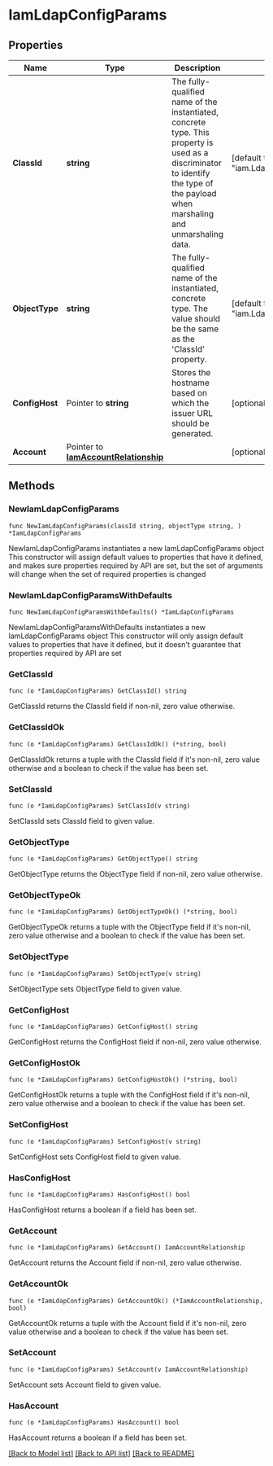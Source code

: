 # IamLdapConfigParams

## Properties

Name | Type | Description | Notes
------------ | ------------- | ------------- | -------------
**ClassId** | **string** | The fully-qualified name of the instantiated, concrete type. This property is used as a discriminator to identify the type of the payload when marshaling and unmarshaling data. | [default to "iam.LdapConfigParams"]
**ObjectType** | **string** | The fully-qualified name of the instantiated, concrete type. The value should be the same as the &#39;ClassId&#39; property. | [default to "iam.LdapConfigParams"]
**ConfigHost** | Pointer to **string** | Stores the hostname based on which the issuer URL should be generated. | [optional] 
**Account** | Pointer to [**IamAccountRelationship**](IamAccountRelationship.md) |  | [optional] 

## Methods

### NewIamLdapConfigParams

`func NewIamLdapConfigParams(classId string, objectType string, ) *IamLdapConfigParams`

NewIamLdapConfigParams instantiates a new IamLdapConfigParams object
This constructor will assign default values to properties that have it defined,
and makes sure properties required by API are set, but the set of arguments
will change when the set of required properties is changed

### NewIamLdapConfigParamsWithDefaults

`func NewIamLdapConfigParamsWithDefaults() *IamLdapConfigParams`

NewIamLdapConfigParamsWithDefaults instantiates a new IamLdapConfigParams object
This constructor will only assign default values to properties that have it defined,
but it doesn't guarantee that properties required by API are set

### GetClassId

`func (o *IamLdapConfigParams) GetClassId() string`

GetClassId returns the ClassId field if non-nil, zero value otherwise.

### GetClassIdOk

`func (o *IamLdapConfigParams) GetClassIdOk() (*string, bool)`

GetClassIdOk returns a tuple with the ClassId field if it's non-nil, zero value otherwise
and a boolean to check if the value has been set.

### SetClassId

`func (o *IamLdapConfigParams) SetClassId(v string)`

SetClassId sets ClassId field to given value.


### GetObjectType

`func (o *IamLdapConfigParams) GetObjectType() string`

GetObjectType returns the ObjectType field if non-nil, zero value otherwise.

### GetObjectTypeOk

`func (o *IamLdapConfigParams) GetObjectTypeOk() (*string, bool)`

GetObjectTypeOk returns a tuple with the ObjectType field if it's non-nil, zero value otherwise
and a boolean to check if the value has been set.

### SetObjectType

`func (o *IamLdapConfigParams) SetObjectType(v string)`

SetObjectType sets ObjectType field to given value.


### GetConfigHost

`func (o *IamLdapConfigParams) GetConfigHost() string`

GetConfigHost returns the ConfigHost field if non-nil, zero value otherwise.

### GetConfigHostOk

`func (o *IamLdapConfigParams) GetConfigHostOk() (*string, bool)`

GetConfigHostOk returns a tuple with the ConfigHost field if it's non-nil, zero value otherwise
and a boolean to check if the value has been set.

### SetConfigHost

`func (o *IamLdapConfigParams) SetConfigHost(v string)`

SetConfigHost sets ConfigHost field to given value.

### HasConfigHost

`func (o *IamLdapConfigParams) HasConfigHost() bool`

HasConfigHost returns a boolean if a field has been set.

### GetAccount

`func (o *IamLdapConfigParams) GetAccount() IamAccountRelationship`

GetAccount returns the Account field if non-nil, zero value otherwise.

### GetAccountOk

`func (o *IamLdapConfigParams) GetAccountOk() (*IamAccountRelationship, bool)`

GetAccountOk returns a tuple with the Account field if it's non-nil, zero value otherwise
and a boolean to check if the value has been set.

### SetAccount

`func (o *IamLdapConfigParams) SetAccount(v IamAccountRelationship)`

SetAccount sets Account field to given value.

### HasAccount

`func (o *IamLdapConfigParams) HasAccount() bool`

HasAccount returns a boolean if a field has been set.


[[Back to Model list]](../README.md#documentation-for-models) [[Back to API list]](../README.md#documentation-for-api-endpoints) [[Back to README]](../README.md)



